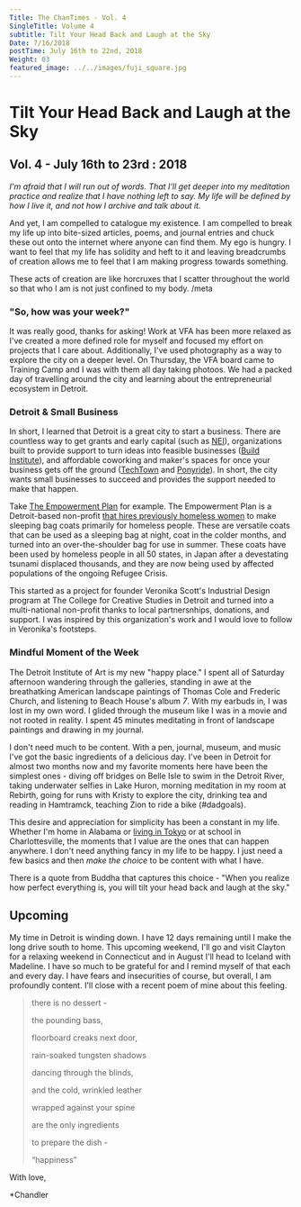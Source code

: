```yaml
---
Title: The ChanTimes - Vol. 4
SingleTitle: Volume 4
subtitle: Tilt Your Head Back and Laugh at the Sky
Date: 7/16/2018
postTime: July 16th to 22nd, 2018
Weight: 03
featured_image: ../../images/fuji_square.jpg
---
```


# Tilt Your Head Back and Laugh at the Sky

## Vol. 4 - July 16th to 23rd : 2018


*I'm afraid that I will run out of words. That I'll get deeper into my meditation practice and realize that I have nothing left to say. My life will be defined by how I live it, and not how I archive and talk about it.*

And yet, I am compelled to catalogue my existence. I am compelled to break my life up into bite-sized articles, poems, and journal entries and chuck these out onto the internet where anyone can find them. My ego is hungry. I want to feel that my life has solidity and heft to it and leaving breadcrumbs of creation allows me to feel that I am making progress towards something. 

These acts of creation are like horcruxes that I scatter throughout the world so that who I am is not just confined to my body. /meta

### "So, how was your week?"

It was really good, thanks for asking! Work at VFA has been more relaxed as I've created a more defined role for myself and focused my effort on projects that I care about. Additionally, I've used photography as a way to explore the city on a deeper level. On Thursday, the VFA board came to Training Camp and I was with them all day taking photoos. We had a packed day of travelling around the city and learning about the entrepreneurial ecosystem in Detroit.

### Detroit & Small Business

In short, I learned that Detroit is a great city to start a business. There are countless way to get grants and early capital (such as [NEI](https://neweconomyinitiative.org/)), organizations built to provide support to turn ideas into feasible businesses ([Build Institute](http://buildinstitute.org/)), and affordable coworking and maker's spaces for once your business gets off the ground ([TechTown](https://techtowndetroit.org/services/space/) and [Ponyride](https://www.ponyride.org/)). In short, the city wants small businesses to succeed and provides the support needed to make that happen. 

Take [The Empowerment Plan](http://www.empowermentplan.org/) for example. The Empowerment Plan is a Detroit-based non-profit [that hires previously homeless women](https://www.youtube.com/watch?v=wi0fHDblOzU) to make sleeping bag coats primarily for homeless people. These are versatile coats that can be used as a sleeping bag at night, coat in the colder months, and turned into an over-the-shoulder bag for use in summer. These coats have been used by homeless people in all 50 states, in Japan after a devestating tsunami displaced thousands, and they are now being used by affected populations of the ongoing Refugee Crisis. 

This started as a project for founder Veronika Scott's Industrial Design program at The College for Creative Studies in Detroit and turned into a multi-national non-profit thanks to local partnersnhips, donations, and support. I was inspired by this organization's work and I would love to follow in Veronika's footsteps. 

### Mindful Moment of the Week

The Detroit Institute of Art is my new "happy place." I spent all of Saturday afternoon wandering through the galleries, standing in awe at the breathatking American landscape paintings of Thomas Cole and Frederic Church, and listening to Beach House's album *7*. With my earbuds in, I was lost in my own word. I glided through the museum like I was in a movie and not rooted in reality. I spent 45 minutes meditating in front of landscape paintings and drawing in my journal. 

I don't need much to be content. With a pen, journal, museum, and music I've got the basic ingredients of a delicious day. I've been in Detroit for almost two months now and my favorite moments here have been the simplest ones - diving off bridges on Belle Isle to swim in the Detroit River, taking underwater selfies in Lake Huron, morning meditation in my room at Rebirth, going for runs with Kristy to explore the city, drinking tea and reading in Hamtramck, teaching Zion to ride a bike (#dadgoals). 

This desire and appreciation for simplicity has been a constant in my life. Whether I'm home in Alabama or [living in Tokyo](http://blog.chandlercollins.com/japan-and-the-curse-of-the-traveler/) or at school in Charlottesville, the moments that I value are the ones that can happen anywhere. I don't need anything fancy in my life to be happy. I just need a few basics and then *make the choice* to be content with what I have. 

There is a quote from Buddha that captures this choice - "When you realize how perfect everything is, you will tilt your head back and laugh at the sky." 

## Upcoming

My time in Detroit is winding down. I have 12 days remaining until I make the long drive south to home. This upcoming weekend, I'll go and visit Clayton for a relaxing weekend in Connecticut and in August I'll head to Iceland with Madeline. I have so much to be grateful for and I remind myself of that each and every day. I have fears and insecurities of course, but overall, I am profoundly content. I'll close with a recent poem of mine about this feeling. 

> there is no dessert -
>
> the pounding bass,
>
> floorboard creaks next door,
>
> rain-soaked tungsten shadows
>
> dancing through the blinds,
>
> and the cold, wrinkled leather 
>
> wrapped against your spine
>
> are the only ingredients
>
> to prepare the dish - 
>
> “happiness”


With love, 

*Chandler